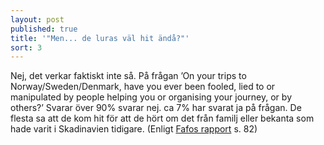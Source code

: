 ```yaml
---
layout: post
published: true
title: '"Men... de luras väl hit ändå?"'
sort: 3
---
```





Nej, det verkar faktiskt inte så. På frågan ’On your trips to Norway/Sweden/Denmark, have you ever been fooled, lied to or manipulated by people helping you or organising your journey, or by others?’ Svarar över 90% svarar nej. ca 7% har svarat ja på frågan. De flesta sa att de kom hit för att de hört om det från familj eller bekanta som hade varit i Skadinavien tidigare. (Enligt [Fafos rapport](http://fafo.no/images/pub/2015/954-innmat-trykk.pdf) s. 82)
